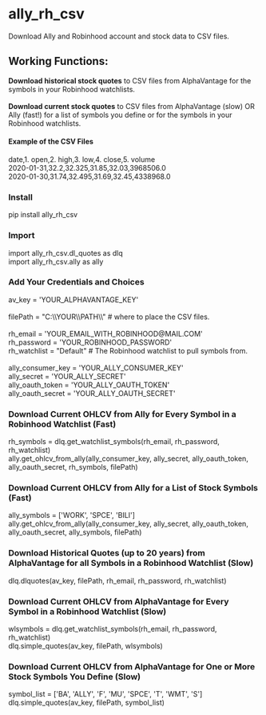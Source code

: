 <h1>ally_rh_csv</h1>
Download Ally and Robinhood account and stock data to CSV files.

<h2>Working Functions:</h2>
<b>Download historical stock quotes</b> to CSV files from AlphaVantage for the symbols in your Robinhood watchlists.
<br/><br/>
<b>Download current stock quotes</b> to CSV files from AlphaVantage (slow) OR Ally (fast!) for a list of symbols you define or for the symbols in your Robinhood watchlists.

<h4>Example of the CSV Files</h4>
date,1. open,2. high,3. low,4. close,5. volume<br/>
2020-01-31,32.2,32.325,31.85,32.03,3968506.0<br/>
2020-01-30,31.74,32.495,31.69,32.45,4338968.0

<h3>Install</h3>
pip install ally_rh_csv

<h3>Import</h3>
import ally_rh_csv.dl_quotes as dlq<br/>
import ally_rh_csv.ally as ally

<h3>Add Your Credentials and Choices</h3>
av_key = 'YOUR_ALPHAVANTAGE_KEY'
<br/><br/>
filePath = "C:\\YOUR\\PATH\\"  # where to place the CSV files.
<br/><br/>
rh_email = 'YOUR_EMAIL_WITH_ROBINHOOD@MAIL.COM'<br/>
rh_password = 'YOUR_ROBINHOOD_PASSWORD'<br/>
rh_watchlist = "Default"  # The Robinhood watchlist to pull symbols from.
<br/><br/>
ally_consumer_key = 'YOUR_ALLY_CONSUMER_KEY'<br/>
ally_secret = 'YOUR_ALLY_SECRET'<br/>
ally_oauth_token = 'YOUR_ALLY_OAUTH_TOKEN'<br/>
ally_oauth_secret = 'YOUR_ALLY_OAUTH_SECRET'

<h3>Download Current OHLCV from Ally for Every Symbol in a Robinhood Watchlist (Fast)</h3>
rh_symbols = dlq.get_watchlist_symbols(rh_email, rh_password, rh_watchlist)<br/>
ally.get_ohlcv_from_ally(ally_consumer_key, ally_secret, ally_oauth_token, ally_oauth_secret, rh_symbols, filePath)

<h3>Download Current OHLCV from Ally for a List of Stock Symbols (Fast)</h3>
ally_symbols = ['WORK', 'SPCE', 'BILI']<br/>
ally.get_ohlcv_from_ally(ally_consumer_key, ally_secret, ally_oauth_token, ally_oauth_secret, ally_symbols, filePath)

<h3>Download Historical Quotes (up to 20 years) from AlphaVantage for all Symbols in a Robinhood Watchlist (Slow)</h3>
dlq.dlquotes(av_key, filePath, rh_email, rh_password, rh_watchlist)

<h3>Download Current OHLCV from AlphaVantage for Every Symbol in a Robinhood Watchlist (Slow)</h3>
wlsymbols = dlq.get_watchlist_symbols(rh_email, rh_password, rh_watchlist)<br/>
dlq.simple_quotes(av_key, filePath, wlsymbols)

<h3>Download Current OHLCV from AlphaVantage for One or More Stock Symbols You Define (Slow)</h3>
symbol_list = ['BA', 'ALLY', 'F', 'MU', 'SPCE', 'T', 'WMT', 'S']<br/>
dlq.simple_quotes(av_key, filePath, symbol_list)
